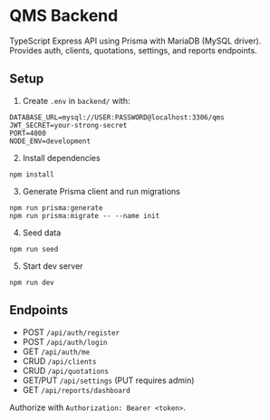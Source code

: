 # QMS Backend

TypeScript Express API using Prisma with MariaDB (MySQL driver). Provides auth, clients, quotations, settings, and reports endpoints.

## Setup

1. Create `.env` in `backend/` with:

```
DATABASE_URL=mysql://USER:PASSWORD@localhost:3306/qms
JWT_SECRET=your-strong-secret
PORT=4000
NODE_ENV=development
```

2. Install dependencies

```
npm install
```

3. Generate Prisma client and run migrations

```
npm run prisma:generate
npm run prisma:migrate -- --name init
```

4. Seed data

```
npm run seed
```

5. Start dev server

```
npm run dev
```

## Endpoints

- POST `/api/auth/register`
- POST `/api/auth/login`
- GET `/api/auth/me`
- CRUD `/api/clients`
- CRUD `/api/quotations`
- GET/PUT `/api/settings` (PUT requires admin)
- GET `/api/reports/dashboard`

Authorize with `Authorization: Bearer <token>`.
